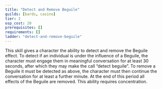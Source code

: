 ```yaml
---
title: "Detect and Remove Beguile"
guilds: [bards, casino]
tier: 2
osp_cost: 20
prerequisites: []
requirements: []
ladder: "detect-and-remove-beguile"
---
```

This skill gives a character the ability to detect and remove the Beguile effect. To detect if an individual is under the influence of a Beguile, the character must engage them in meaningful conversation for at least 30 seconds, after which they may make the call “detect beguile”. To remove a Beguile it must be detected as above, the character must then continue the conversation for at least a further minute. At the end of this period all effects of the Beguile are removed. This ability requires concentration.
